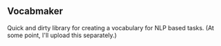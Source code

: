 ## Vocabmaker

Quick and dirty library for creating a vocabulary for NLP based tasks. (At some point, I'll upload this separately.)